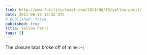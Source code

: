 ```yaml
---
link: http://www.futilitycloset.com/2011/06/15/yellow-peril/
date: 2011-06-15 19:32 UTC
# published: false
published: true
title: Yellow Peril
tags: []
---
```


The closure tabs broke off of mine :-(
